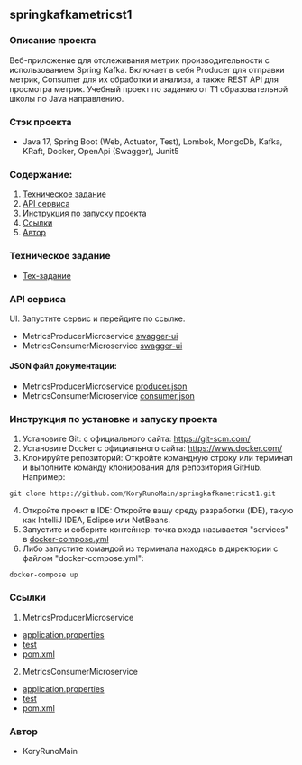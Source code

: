 ## springkafkametricst1

### Описание проекта
Веб-приложение для отслеживания метрик производительности с использованием Spring Kafka.
Включает в себя Producer для отправки метрик, Consumer для их обработки и анализа, 
а также REST API для просмотра метрик.
Учебный проект по заданию от T1 образовательной школы по Java направлению.

### Стэк проекта
* Java 17, Spring Boot (Web, Actuator, Test), Lombok, MongoDb, Kafka, KRaft, Docker, OpenApi (Swagger), Junit5


### Содержание:
1. [Техническое задание](#техническое-задание)
2. [API сервиса](#api-сервиса)
3. [Инструкция по запуску проекта](#инструкция-по-установке-и-запуску-проекта)
4. [Ссылки](#ссылки)
5. [Автор](#автор)

### Техническое задание
* [Тех-задание](docs/OpenSchoolDz3.txt)

### API сервиса
UI. Запустите сервис и перейдите по ссылке.
* MetricsProducerMicroservice [swagger-ui](http://localhost:8082/swagger-ui.html)
* MetricsConsumerMicroservice [swagger-ui](http://localhost:8081/swagger-ui.html)

#### JSON файл документации:
* MetricsProducerMicroservice [producer.json](docs/MetricsProducerMicroservice.json)
* MetricsConsumerMicroservice [consumer.json](docs/MetricsConsumerMicroservice.json)


### Инструкция по установке и запуску проекта
1. Установите Git: с официального сайта: https://git-scm.com/
2. Установите Docker c официального сайта: https://www.docker.com/
3. Клонируйте репозиторий: Откройте командную строку или терминал и выполните команду клонирования для репозитория
   GitHub. Например:
```
git clone https://github.com/KoryRunoMain/springkafkametricst1.git
```

4. Откройте проект в IDE: Откройте вашу среду разработки (IDE), такую как IntelliJ IDEA, Eclipse или NetBeans.
5. Запустите и соберите контейнер: точка входа называется "services" в [docker-compose.yml](docker-compose.yml)
6. Либо запустите командой из терминала находясь в директории с файлом "docker-compose.yml":
```   
docker-compose up
```

### Ссылки
1. MetricsProducerMicroservice
- [application.properties](MetricsProducerMicroservice/src/main/resources/application.properties)
- [test](MetricsProducerMicroservice/src/test/java/ru/koryruno/MetricsProducerMicroservice)
- [pom.xml](MetricsProducerMicroservice/pom.xml)

2. MetricsConsumerMicroservice
- [application.properties](MetricsConsumerMicroservice/src/main/resources/application.properties)
- [test](MetricsConsumerMicroservice/src/test/java/ru/koryruno/MetricsConsumerMicroservice)
- [pom.xml](MetricsConsumerMicroservice/pom.xml)

### Автор
* KoryRunoMain

